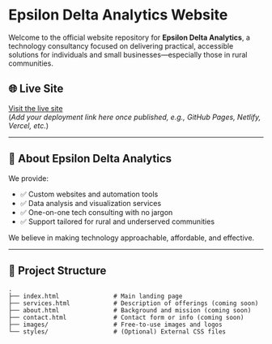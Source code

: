 # Epsilon Delta Analytics Website

Welcome to the official website repository for **Epsilon Delta Analytics**, a technology consultancy focused on delivering practical, accessible solutions for individuals and small businesses—especially those in rural communities.

## 🌐 Live Site

[Visit the live site](#)  
(*Add your deployment link here once published, e.g., GitHub Pages, Netlify, Vercel, etc.*)

---

## 🚀 About Epsilon Delta Analytics

We provide:
- ✅ Custom websites and automation tools
- ✅ Data analysis and visualization services
- ✅ One-on-one tech consulting with no jargon
- ✅ Support tailored for rural and underserved communities

We believe in making technology approachable, affordable, and effective.

---

## 📁 Project Structure

```plaintext
.
├── index.html               # Main landing page
├── services.html            # Description of offerings (coming soon)
├── about.html               # Background and mission (coming soon)
├── contact.html             # Contact form or info (coming soon)
├── images/                  # Free-to-use images and logos
└── styles/                  # (Optional) External CSS files
